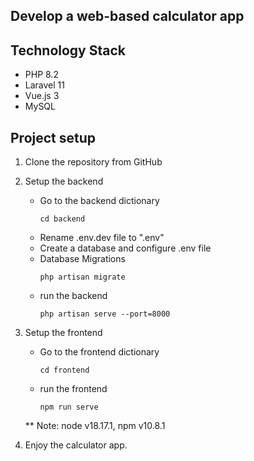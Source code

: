 ## Develop a web-based calculator app

## Technology Stack
- PHP 8.2
- Laravel 11
- Vue.js 3
- MySQL

## Project setup
1. Clone the repository from GitHub
2. Setup the backend
    - Go to the backend dictionary
        ```
        cd backend
        ```
    - Rename .env.dev file to ".env"
    - Create a database and configure .env file
    - Database Migrations 
        ```
        php artisan migrate
        ```
    - run the backend
        ```
        php artisan serve --port=8000
        ```

3. Setup the frontend
    - Go to the frontend dictionary
        ```
        cd frontend
        ```
    - run the frontend
        ```
        npm run serve
        ```
    ** Note: node v18.17.1, npm v10.8.1

4. Enjoy the calculator app.